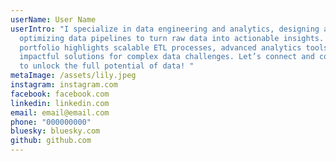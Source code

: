 ```yaml
---
userName: User Name
userIntro: "I specialize in data engineering and analytics, designing and
  optimizing data pipelines to turn raw data into actionable insights. My
  portfolio highlights scalable ETL processes, advanced analytics tools, and
  impactful solutions for complex data challenges. Let’s connect and collaborate
  to unlock the full potential of data! "
metaImage: /assets/lily.jpeg
instagram: instagram.com
facebook: facebook.com
linkedin: linkedin.com
email: email@email.com
phone: "000000000"
bluesky: bluesky.com
github: github.com
---
```

